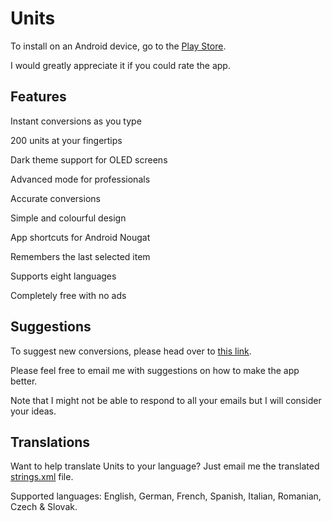 # Units

To install on an Android device, go to the [Play Store](https://play.google.com/store/apps/details?id=com.calintat.units).

I would greatly appreciate it if you could rate the app.

Features
--------

Instant conversions as you type

200 units at your fingertips

Dark theme support for OLED screens

Advanced mode for professionals

Accurate conversions

Simple and colourful design

App shortcuts for Android Nougat

Remembers the last selected item

Supports eight languages

Completely free with no ads

Suggestions
-----------

To suggest new conversions, please head over to [this link](https://docs.google.com/forms/d/e/1FAIpQLSfxDoObDqKGmhf9wmIOv9TdZKZE3idKrkDmIGrQHdehV8Vl3A/viewform?entry.77629743).

Please feel free to email me with suggestions on how to make the app better.

Note that I might not be able to respond to all your emails but I will consider your ideas.

Translations
------------

Want to help translate Units to your language?
Just email me the translated [strings.xml](app/src/main/res/values/strings.xml) file.

Supported languages: English, German, French, Spanish, Italian, Romanian, Czech & Slovak.
